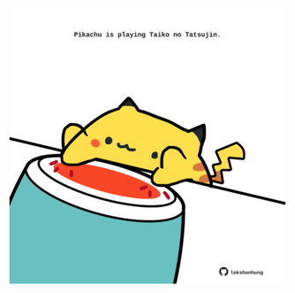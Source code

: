 <!-- built at 22/12/2021, 03:04:54 UTC -->
<p align="center">
  <img width="500" height="500" src="./ReadmeImage.svg">
</p>
